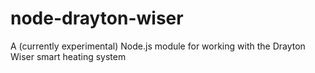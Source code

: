 # node-drayton-wiser
A (currently experimental) Node.js module for working with the Drayton Wiser smart heating system
